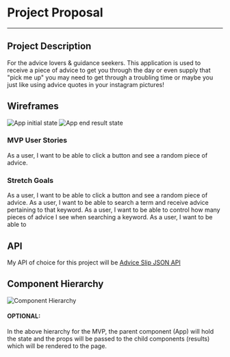 # Project Proposal

---

## Project Description

For the advice lovers & guidance seekers. This application is used to receive a piece of advice to get you through the day or even supply that "pick me up" you may need to get through a troubling time or maybe you just like using advice quotes in your instagram pictures!

## Wireframes

![App initial state](https://i.imgur.com/w0lfOnG.png)
![App end result state](https://i.imgur.com/N4aHuQj.png)

### MVP User Stories

As a user, I want to be able to click a button and see a random piece of advice.

### Stretch Goals

As a user, I want to be able to click a button and see a random piece of advice.
As a user, I want to be able to search a term and receive advice pertaining to that keyword.
As a user, I want to be able to control how many pieces of advice I see when searching a keyword.
As a user, I want to be able to

## API

My API of choice for this project will be [Advice Slip JSON API](https://api.adviceslip.com/#object-slip)

## Component Hierarchy

![Component Hierarchy](https://i.imgur.com/ho40yzo.png)

#### OPTIONAL:

In the above hierarchy for the MVP, the parent component (App) will hold the state and the props will be passed to the child components (results) which will be rendered to the page.
